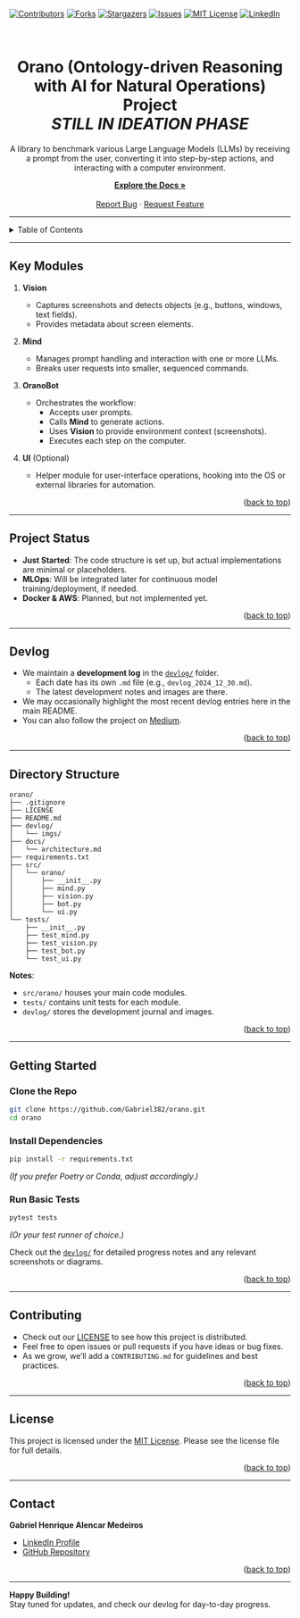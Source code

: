 <!-- Improved compatibility of back to top link: See: https://github.com/othneildrew/Best-README-Template/pull/73 -->
<a id="readme-top"></a>

<!-- PROJECT SHIELDS -->
<!--
  Reference style links for readability.
  Update each [bracketed URL] with your own repo/username, if you'd like to keep these badges.
-->
[![Contributors][contributors-shield]][contributors-url]
[![Forks][forks-shield]][forks-url]
[![Stargazers][stars-shield]][stars-url]
[![Issues][issues-shield]][issues-url]
[![MIT License][license-shield]][license-url]
[![LinkedIn][linkedin-shield]][linkedin-url]

<br />
<div align="center">
  <h1><b>Orano</b> (<b>O</b>ntology-driven <b>R</b>easoning with <b>A</b>I for <b>N</b>atural <b>O</b>perations) <b>Project</b> <br> <i>STILL IN IDEATION PHASE</i></h1>
  <p>A library to benchmark various Large Language Models (LLMs) by receiving a prompt from the user, converting it into step-by-step actions, and interacting with a computer environment.</p>
  <a href="https://github.com/Gabriel382/orano"><strong>Explore the Docs »</strong></a>
  <br />
  <br />
  <a href="https://github.com/Gabriel382/orano/issues/new?assignees=&labels=bug&template=bug_report.md&title=">Report Bug</a>
  ·
  <a href="https://github.com/Gabriel382/orano/issues/new?assignees=&labels=enhancement&template=feature_request.md&title=">Request Feature</a>
</div>

---

<!-- TABLE OF CONTENTS -->
<details>
  <summary>Table of Contents</summary>
  <ol>
    <li><a href="#key-modules">Key Modules</a></li>
    <li><a href="#project-status">Project Status</a></li>
    <li><a href="#devlog">Devlog</a></li>
    <li><a href="#directory-structure">Directory Structure</a></li>
    <li>
      <a href="#getting-started">Getting Started</a>
      <ul>
        <li><a href="#clone-the-repo">Clone the Repo</a></li>
        <li><a href="#install-dependencies">Install Dependencies</a></li>
        <li><a href="#run-basic-tests">Run Basic Tests</a></li>
      </ul>
    </li>
    <li><a href="#contributing">Contributing</a></li>
    <li><a href="#license">License</a></li>
    <li><a href="#contact">Contact</a></li>
  </ol>
</details>

---

## Key Modules

1. **Vision**  
   - Captures screenshots and detects objects (e.g., buttons, windows, text fields).  
   - Provides metadata about screen elements.

2. **Mind**  
   - Manages prompt handling and interaction with one or more LLMs.  
   - Breaks user requests into smaller, sequenced commands.

3. **OranoBot**  
   - Orchestrates the workflow:  
     - Accepts user prompts.  
     - Calls **Mind** to generate actions.  
     - Uses **Vision** to provide environment context (screenshots).  
     - Executes each step on the computer.

4. **UI** (Optional)  
   - Helper module for user-interface operations, hooking into the OS or external libraries for automation.

<p align="right">(<a href="#readme-top">back to top</a>)</p>

---

## Project Status

- **Just Started**: The code structure is set up, but actual implementations are minimal or placeholders.  
- **MLOps**: Will be integrated later for continuous model training/deployment, if needed.  
- **Docker & AWS**: Planned, but not implemented yet.

<p align="right">(<a href="#readme-top">back to top</a>)</p>

---

## Devlog

- We maintain a **development log** in the [`devlog/`](./devlog/) folder.  
  - Each date has its own `.md` file (e.g., `devlog_2024_12_30.md`).  
  - The latest development notes and images are there.  
- We may occasionally highlight the most recent devlog entries here in the main README.  
- You can also follow the project on [Medium](https://medium.com/@henrique382).

<p align="right">(<a href="#readme-top">back to top</a>)</p>

---

## Directory Structure

```
orano/
├── .gitignore
├── LICENSE
├── README.md
├── devlog/
│   └── imgs/
├── docs/
│   └── architecture.md
├── requirements.txt
├── src/
│   └── orano/
│       ├── __init__.py
│       ├── mind.py
│       ├── vision.py
│       ├── bot.py
│       └── ui.py
└── tests/
    ├── __init__.py
    ├── test_mind.py
    ├── test_vision.py
    ├── test_bot.py
    └── test_ui.py
```

**Notes**:
- `src/orano/` houses your main code modules.  
- `tests/` contains unit tests for each module.  
- `devlog/` stores the development journal and images.

<p align="right">(<a href="#readme-top">back to top</a>)</p>

---

## Getting Started

### Clone the Repo
```bash
git clone https://github.com/Gabriel382/orano.git
cd orano
```

### Install Dependencies
```bash
pip install -r requirements.txt
```
*(If you prefer Poetry or Conda, adjust accordingly.)*

### Run Basic Tests
```bash
pytest tests
```
*(Or your test runner of choice.)*

Check out the [`devlog/`](./devlog/) for detailed progress notes and any relevant screenshots or diagrams.

<p align="right">(<a href="#readme-top">back to top</a>)</p>

---

## Contributing

- Check out our [LICENSE](./LICENSE) to see how this project is distributed.  
- Feel free to open issues or pull requests if you have ideas or bug fixes.  
- As we grow, we’ll add a `CONTRIBUTING.md` for guidelines and best practices.

<p align="right">(<a href="#readme-top">back to top</a>)</p>

---

## License

This project is licensed under the [MIT License](./LICENSE). Please see the license file for full details.

<p align="right">(<a href="#readme-top">back to top</a>)</p>

---

## Contact

**Gabriel Henrique Alencar Medeiros**  
- [LinkedIn Profile](https://www.linkedin.com/in/gabriel-henrique-am/?locale=en_US)  
- [GitHub Repository](https://github.com/Gabriel382/orano)

<p align="right">(<a href="#readme-top">back to top</a>)</p>

---

**Happy Building!**  
Stay tuned for updates, and check our devlog for day-to-day progress.

<!-- MARKDOWN LINKS & IMAGES -->
<!-- Replace the bracketed text with your repo details or remove if you don't want badges -->
[contributors-shield]: https://img.shields.io/github/contributors/Gabriel382/orano.svg?style=for-the-badge
[contributors-url]: https://github.com/Gabriel382/orano/graphs/contributors
[forks-shield]: https://img.shields.io/github/forks/Gabriel382/orano.svg?style=for-the-badge
[forks-url]: https://github.com/Gabriel382/orano/network/members
[stars-shield]: https://img.shields.io/github/stars/Gabriel382/orano.svg?style=for-the-badge
[stars-url]: https://github.com/Gabriel382/orano/stargazers
[issues-shield]: https://img.shields.io/github/issues/Gabriel382/orano.svg?style=for-the-badge
[issues-url]: https://github.com/Gabriel382/orano/issues
[license-shield]: https://img.shields.io/github/license/Gabriel382/orano.svg?style=for-the-badge
[license-url]: https://github.com/Gabriel382/orano/blob/main/LICENSE
[linkedin-shield]: https://img.shields.io/badge/-LinkedIn-black.svg?style=for-the-badge&logo=linkedin&colorB=555
[linkedin-url]: https://www.linkedin.com/in/gabriel-henrique-am/?locale=en_US
